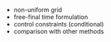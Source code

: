  - non-uniform grid
 - free-final time formulation
 - control constraints (conditional)
 - comparison with other methods